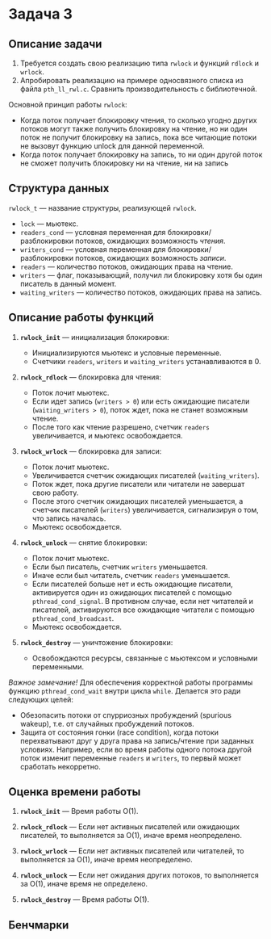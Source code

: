 # Задача 3

## Описание задачи

1) Требуется создать свою реализацию типа `rwlock` и функций `rdlock` и `wrlock`.
2) Апробировать реализацию на примере односвязного списка из файла `pth_ll_rwl.c`. Сравнить производительность с библиотечной.

Основной принцип работы `rwlock`:
- Когда поток получает блокировку чтения, то сколько угодно других
потоков могут также получить блокировку на чтение, но ни один поток
не получит блокировку на запись, пока все читающие потоки не вызовут
функцию unlock для данной переменной.
- Когда поток получает блокировку на запись, то ни один другой поток
не сможет получить блокировку ни на чтение, ни на запись

## Структура данных

`rwlock_t` — название структуры, реализующей `rwlock`.
- `lock` — мьютекс.
- `readers_cond` — условная переменная для блокировки/разблокировки потоков, ожидающих возможность _чтения_.
- `writers_cond` — условная переменная для блокировки/разблокировки потоков, ожидающих возможность _записи_.
- `readers` — количество потоков, ожидающих права на чтение.
- `writers` — флаг, показывающий, получил ли блокировку хотя бы один писатель в данный момент.
- `waiting_writers` — количество потоков, ожидающих права на запись.

## Описание работы функций

1. **`rwlock_init`** — инициализация блокировки:
    - Инициализируются мьютекс и условные переменные.
    - Счетчики `readers`, `writers` и `waiting_writers` устанавливаются в 0.

2. **`rwlock_rdlock`** — блокировка для чтения:
    - Поток лочит мьютекс.
    - Если идет запись (`writers > 0`) или есть ожидающие писатели (`waiting_writers > 0`), поток ждет, пока не станет возможным чтение.
    - После того как чтение разрешено, счетчик `readers` увеличивается, и мьютекс освобождается.

3. **`rwlock_wrlock`** — блокировка для записи:
    - Поток лочит мьютекс.
    - Увеличивается счетчик ожидающих писателей (`waiting_writers`).
    - Поток ждет, пока другие писатели или читатели не завершат свою работу.
    - После этого счетчик ожидающих писателей уменьшается, а счетчик писателей (`writers`) увеличивается, сигнализируя о том, что запись началась.
    - Мьютекс освобождается.

4. **`rwlock_unlock`** — снятие блокировки:
    - Поток лочит мьютекс.
    - Если был писатель, счетчик `writers` уменьшается.
    - Иначе если был читатель, счетчик `readers` уменьшается.
    - Если писателей больше нет и есть ожидающие писатели, активируется один из ожидающих писателей с помощью `pthread_cond_signal`. В противном случае, если нет читателей и писателей, активируются все ожидающие читатели с помощью `pthread_cond_broadcast`.
    - Мьютекс освобождается.

5. **`rwlock_destroy`** — уничтожение блокировки:
    - Освобождаются ресурсы, связанные с мьютексом и условными переменными.
  
_Важное замечание!_
Для обеспечения корректной работы программы функцию `pthread_cond_wait` внутри цикла `while`. Делается это ради следующих целей:
- Обезопасить потоки от спурриозных пробуждений (spurious wakeup), т.е. от случайных пробуждений потоков.
- Защита от состояния гонки (race condition), когда потоки перехватывают друг у друга права на запись/чтение при заданных условиях. Например, если во время работы одного потока другой поток изменит переменные `readers` и `writers`, то первый может сработать некорретно.

## Оценка времени работы

1. **`rwlock_init`** — Время работы O(1).

2. **`rwlock_rdlock`** — Если нет активных писателей или ожидающих писателей, то выполняется за O(1), иначе время неопределено.

3. **`rwlock_wrlock`** — Если нет активных писателей или читателей, то выполняется за O(1), иначе время неопределено.

4. **`rwlock_unlock`** — Если нет ожидания других потоков, то выполняется за O(1), иначе время не определено.

5. **`rwlock_destroy`** — Время работы O(1).

## Бенчмарки
